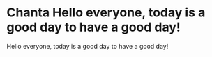 # Chanta Hello everyone, today is a good day to have a good day!

Hello everyone, today is a good day to have a good day!
